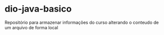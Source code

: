# dio-java-basico
Repositório para armazenar informações do curso
alterando o conteudo de um arquivo de forma local